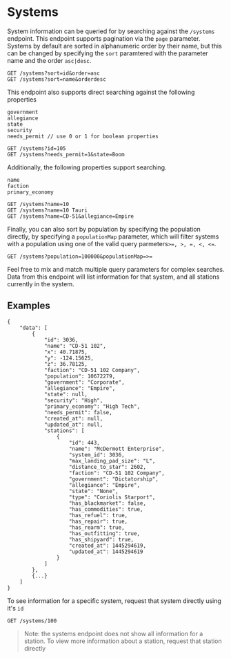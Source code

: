 # Systems

System information can be queried for by searching against the ```/systems``` endpoint. This endpoint supports pagination via the ```page``` parameter. Systems by default are sorted in alphanumeric order by their name, but this can be changed by specifying the ```sort``` paramtered with the parameter name and the order ```asc|desc```.

```
GET /systems?sort=id&order=asc
GET /systems?sort=name&orderdesc
```

This endpoint also supports direct searching against the following properties

```
government
allegiance
state
security
needs_permit // use 0 or 1 for boolean properties
```

```
GET /systems?id=105
GET /systems?needs_permit=1&state=Boom
```

Additionally, the following properties support searching.

```
name
faction
primary_economy
```

```
GET /systems?name=10
GET /systems?name=10 Tauri
GET /systems?name=CD-51&allegiance=Empire
```

Finally, you can also sort by population by specifying the population directly, by specifying a ```populationMap``` parameter, which will filter systems with a population using one of the valid query parmeters```>=, >, =, <, <=```.

```
GET /systems?population=100000&populationMap=>=
```

Feel free to mix and match multiple query parameters for complex searches. Data from this endpoint will list information for that system, and all stations currently in the system.

## Examples

```
{
	"data": [
		{
			"id": 3036,
			"name": "CD-51 102",
			"x": 40.71875,
			"y": -124.15625,
			"z": 36.78125,
			"faction": "CD-51 102 Company",
			"population": 10672279,
			"government": "Corporate",
			"allegiance": "Empire",
			"state": null,
			"security": "High",
			"primary_economy": "High Tech",
			"needs_permit": false,
			"created_at": null,
			"updated_at": null,
			"stations": [
				{
					"id": 443,
					"name": "McDermott Enterprise",
					"system_id": 3036,
					"max_landing_pad_size": "L",
					"distance_to_star": 2602,
					"faction": "CD-51 102 Company",
					"government": "Dictatorship",
					"allegiance": "Empire",
					"state": "None",
					"type": "Coriolis Starport",
					"has_blackmarket": false,
					"has_commodities": true,
					"has_refuel": true,
					"has_repair": true,
					"has_rearm": true,
					"has_outfitting": true,
					"has_shipyard": true,
					"created_at": 1445294619,
					"updated_at": 1445294619
				}
			]
		},
		{...}
	]
}
```

To see information for a specific system, request that system directly using it's ```id```

```
GET /systems/100
```

> Note: the systems endpoint does not show all information for a station. To view more information about a station, request that station directly